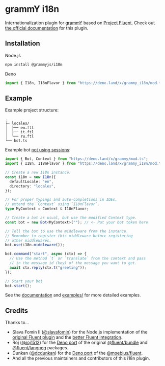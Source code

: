 # grammY i18n

Internationalization plugin for [grammY](https://grammy.dev) based on [Project Fluent](https://projectfluent.org).
Check out [the official documentation](https://grammy.dev/plugins/i18n.html) for this plugin.

## Installation

Node.js

```sh
npm install @grammyjs/i18n
```

Deno

```ts
import { I18n, I18nFlavor } from "https://deno.land/x/grammy_i18n/mod.ts";
```

## Example

Example project structure:

```
.
├─ locales/
│  ├── en.ftl
│  ├── it.ftl
│  └── ru.ftl
└── bot.ts
```

Example bot
[not using sessions](https://grammy.dev/plugins/i18n.html#without-sessions):

```ts
import { Bot, Context } from "https://deno.land/x/grammy/mod.ts";
import { I18n, I18nFlavor } from "https://deno.land/x/grammy_i18n/mod.ts";

// Create a new I18n instance.
const i18n = new I18n({
  defaultLocale: "en",
  directory: "locales",
});

// For proper typings and auto-completions in IDEs,
// extend the `Context` using `I18nFlavor`.
type MyContext = Context & I18nFlavor;

// Create a bot as usual, but use the modified Context type.
const bot = new Bot<MyContext>(""); // <- Put your bot token here

// Tell the bot to use the middleware from the instance.
// Remember to register this middleware before registering
// other middlewares.
bot.use(i18n.middleware());

bot.command("start", async (ctx) => {
  // Use the method `t` or `translate` from the context and pass
  // in the message id (key) of the message you want to get.
  await ctx.reply(ctx.t("greeting"));
});

// Start your bot
bot.start();
```

See the [documentation](https://grammy.dev/plugins/i18n.html) and
[examples/](examples/) for more detailed examples.

## Credits

Thanks to...

- Slava Fomin II ([@slavafomin](https://github.com/slavafomin)) for the Node.js implementation of the [original Fluent plugin](https://github.com/the-moebius/grammy-fluent) and the [better Fluent integration](https://github.com/the-moebius/fluent).
- Roj ([@roj1512](https://github.com/roj1512)) for the [Deno port](https://github.com/roj1512/fluent) of the original [@fluent/bundle](https://github.com/projectfluent/fluent.js/tree/master/fluent-bundle) and [@fluent/langneg](https://github.com/projectfluent/fluent.js/tree/master/fluent-langneg) packages.
- Dunkan ([@dcdunkan](https://github.com/dcdunkan)) for the [Deno port](https://github.com/dcdunkan/deno_fluent) of the [@moebius/fluent](https://github.com/the-moebius/fluent).
- And all the previous maintainers and contributors of this i18n plugin.
